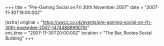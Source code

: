 +++
title = "Pre-Gaming Social on Fri 30th November 2007"
date = "2007-11-30T19:00:00Z"

[extra]
original = "https://uwcs.co.uk/events/pre-gaming-social-on-fri-30th-november-2007-1474488999079/"    
ent_time = "2007-11-30T20:00:00Z"
location = "The Bar, Rootes Social Building"
+++



